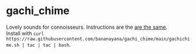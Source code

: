 # gachi_chime
Lovely sounds for connoisseurs.
Instructions are the [are the same](https://github.com/MaxHalford/chime#basic-usage).  
Install with `curl https://raw.githubusercontent.com/bananayana/gachi_chime/main/gachichime.sh | tac | tac | bash`.